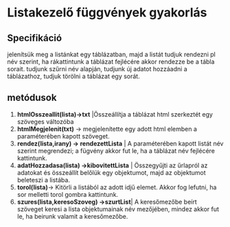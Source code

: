 # Listakezelő függvények gyakorlás

## Specifikáció

jelenítsük meg a listánkat egy táblázatban, majd a listát tudjuk rendezni pl név szerint, ha rákattintunk a táblázat
fejlécére akkor rendezze be a tábla sorait. tudjunk szűrni név alapján, tudjunk új adatot
hozzáadni a táblázathoz, tudjuk törölni a táblázat egy sorát.

## metódusok 

1. **htmlOsszeallit(lista)->txt** |Összeállítja a táblázat html szerkeztét egy szöveges változóba
2. **htmlMegjelenit(txt)** -> megjelenítette egy adott html elemben a paraméterében kapott szöveget.
3. **rendez(lista,irany) -> rendezettLista** | A paraméterében kapott listát név szerint megrendezi; a fügvény akkor fut le, ha
a táblázat név fejlécére kattintunk.
4. **adatHozzadasa(lista) ->kibovitettLista**  | Összegyűjti az űrlapról az adatokat és összeállít belőlük egy objektumot,
 majd az objektumot beleteszi a listába.
5. **torol(lista)**-> Kitörli a listából az adott idjű elemet. Akkor fog lefutni, ha sor melletti torol gombra kattintunk.
6. **szures(lista,keresoSzoveg) ->szurtList**| A keresőmezőbe beírt szöveget keresi a lista objektumainak név mezőjében,
mindez akkor fut le, ha beirunk valamit a keresőmezőbe.